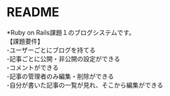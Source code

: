 # README
*Ruby on Rails課題１のブログシステムです。  
【課題要件】  
    -ユーザーごとにブログを持てる  
    -記事ごとに公開・非公開の設定ができる  
    -コメントができる  
    -記事の管理者のみ編集・削除ができる  
    -自分が書いた記事の一覧が見れ、そこから編集ができる  
